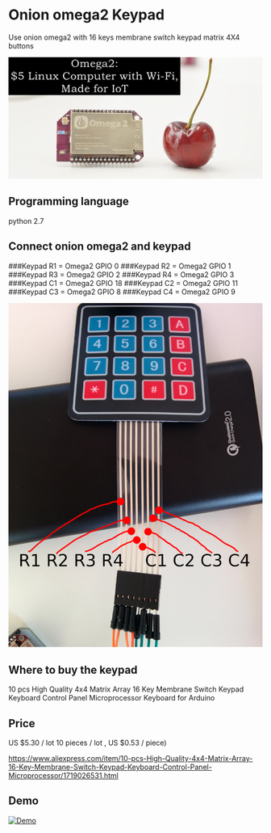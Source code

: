 # Onion omega2 Keypad

Use onion omega2 with 16 keys membrane switch keypad matrix 4X4 buttons

![onion omega2](img/onion_omega2.jpg)


## Programming language
python 2.7

## Connect onion omega2 and keypad
###Keypad R1 = Omega2 GPIO 0
###Keypad R2 = Omega2 GPIO 1
###Keypad R3 = Omega2 GPIO 2
###Keypad R4 = Omega2 GPIO 3
###Keypad C1 = Omega2 GPIO 18
###Keypad C2 = Omega2 GPIO 11
###Keypad C3 = Omega2 GPIO 8 
###Keypad C4 = Omega2 GPIO 9

![Connect info](img/IMG_20170128_152354.jpg)

## Where to buy the keypad
10 pcs High Quality 4x4 Matrix Array 16 Key Membrane Switch Keypad Keyboard Control Panel Microprocessor Keyboard for Arduino 
## Price
US $5.30 / lot  10 pieces / lot , US $0.53 / piece) 

https://www.aliexpress.com/item/10-pcs-High-Quality-4x4-Matrix-Array-16-Key-Membrane-Switch-Keypad-Keyboard-Control-Panel-Microprocessor/1719026531.html

## Demo
[![Demo](http://img.youtube.com/vi/VBBTJm8lL7E/0.jpg)](http://www.youtube.com/watch?v=VBBTJm8lL7E)
